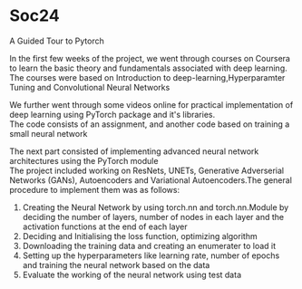 # Soc24
A Guided Tour to Pytorch

In the first few weeks of the project, we went through courses on Coursera to learn the basic theory and fundamentals associated with deep learning.<br>
The courses were based on Introduction to deep-learning,Hyperparamter Tuning and Convolutional Neural Networks<br>

We further went through some videos online for practical implementation of deep learning using PyTorch package and it's libraries.<br>
The code consists of an assignment, and another code based on training a small neural network

The next part consisted of implementing advanced neural network architectures using the PyTorch module<br>
The project included working on ResNets, UNETs, Generative Adverserial Networks (GANs), Autoencoders and Variational Autoencoders.The general procedure to implement them was as follows:<br>
<ol type='1'>
  <li>Creating the Neural Network by using torch.nn and torch.nn.Module by deciding the number of layers, number of nodes in each layer and the activation functions at the end of each layer</li>
  <li>Deciding and Initialising the loss function, optimizing algorithm</li>
  <li>Downloading the training data and creating an enumerater to load it</li>
  <li>Setting up the hyperparameters like learning rate, number of epochs and training the neural network based on the data</li>
  <li>Evaluate the working of the neural network using test data</li>
</ol>

